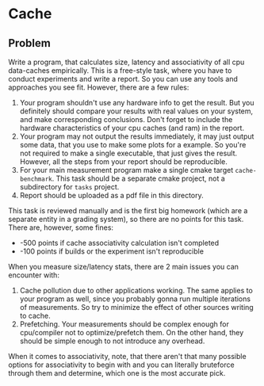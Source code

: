 # Cache

## Problem

Write a program, that calculates size, latency and associativity of all cpu data-caches empirically. This is a free-style task, where
you have to conduct experiments and write a report. So you can use any tools and approaches you see fit. However, there are a few rules:

1. Your program shouldn't use any hardware info to get the result. But you definitely should compare your results with real values on your system, and make corresponding conclusions. Don't forget to include the hardware characteristics of your cpu caches (and ram) in the report.
2. Your program may not output the results immediately, it may just output some data, that you use to make some plots for a example. So you're not
required to make a single executable, that just gives the result. However, all the steps from your report should be reproducible.
3. For your main measurement program make a single cmake target `cache-benchmark`. This task should be a separate cmake project, not a subdirectory
for `tasks` project.
4. Report should be uploaded as a pdf file in this directory.

This task is reviewed manually and is the first big homework (which are a separate entity in a grading system), so there are no points for this task.
There are, however, some fines:
- -500 points if cache associativity calculation isn't completed
- -100 points if builds or the experiment isn't reproducible

When you measure size/latency stats, there are 2 main issues you can encounter with:
1. Cache pollution due to other applications working. The same applies to your program as well, since you probably gonna run multiple iterations of measurements. So try to minimize the effect of other sources writing to cache.
2. Prefetching. Your measurements should be complex enough for cpu/compiler not to optimize/prefetch them. On the other hand, they should be simple enough to not introduce any overhead.

When it comes to associativity, note, that there aren't that many possible options for associativity to begin with and you can literally bruteforce
through them and determine, which one is the most accurate pick.
